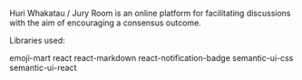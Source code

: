 Huri Whakatau / Jury Room is an online platform for facilitating discussions with the aim of encouraging a consensus outcome.

Libraries used:

emoji-mart
react
react-markdown
react-notification-badge
semantic-ui-css
semantic-ui-react
